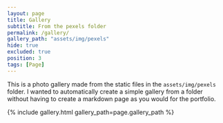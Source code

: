 ```yaml
---
layout: page
title: Gallery
subtitle: From the pexels folder
permalink: /gallery/
gallery_path: "assets/img/pexels"
hide: true
excluded: true
position: 3
tags: [Page]
---
```


This is a photo gallery made from the static files in the `assets/img/pexels` folder.
I wanted to automatically create a simple gallery from a folder without having to create a markdown page as you would for the portfolio.


{% include gallery.html gallery_path=page.gallery_path %}
